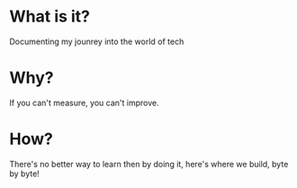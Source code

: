 # What is it?
Documenting my jounrey into the world of tech

# Why?
If you can't measure, you can't improve.

# How?
There's no better way to learn then by doing it, here's where we build, byte by byte!

